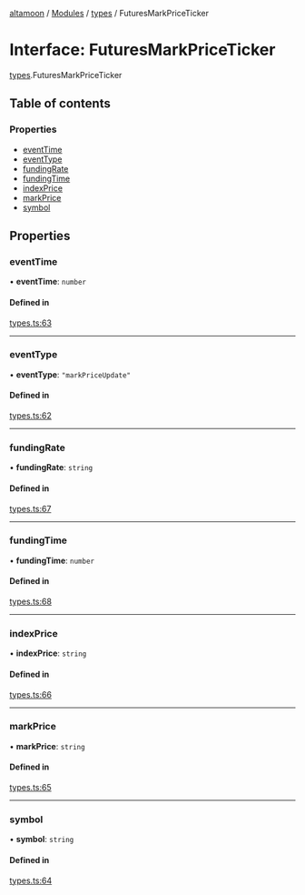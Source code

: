 [altamoon](../README.md) / [Modules](../modules.md) / [types](../modules/types.md) / FuturesMarkPriceTicker

# Interface: FuturesMarkPriceTicker

[types](../modules/types.md).FuturesMarkPriceTicker

## Table of contents

### Properties

- [eventTime](types.FuturesMarkPriceTicker.md#eventtime)
- [eventType](types.FuturesMarkPriceTicker.md#eventtype)
- [fundingRate](types.FuturesMarkPriceTicker.md#fundingrate)
- [fundingTime](types.FuturesMarkPriceTicker.md#fundingtime)
- [indexPrice](types.FuturesMarkPriceTicker.md#indexprice)
- [markPrice](types.FuturesMarkPriceTicker.md#markprice)
- [symbol](types.FuturesMarkPriceTicker.md#symbol)

## Properties

### eventTime

• **eventTime**: `number`

#### Defined in

[types.ts:63](https://github.com/Altamoon/altamoon/blob/198a6cd/app/api/types.ts#L63)

___

### eventType

• **eventType**: ``"markPriceUpdate"``

#### Defined in

[types.ts:62](https://github.com/Altamoon/altamoon/blob/198a6cd/app/api/types.ts#L62)

___

### fundingRate

• **fundingRate**: `string`

#### Defined in

[types.ts:67](https://github.com/Altamoon/altamoon/blob/198a6cd/app/api/types.ts#L67)

___

### fundingTime

• **fundingTime**: `number`

#### Defined in

[types.ts:68](https://github.com/Altamoon/altamoon/blob/198a6cd/app/api/types.ts#L68)

___

### indexPrice

• **indexPrice**: `string`

#### Defined in

[types.ts:66](https://github.com/Altamoon/altamoon/blob/198a6cd/app/api/types.ts#L66)

___

### markPrice

• **markPrice**: `string`

#### Defined in

[types.ts:65](https://github.com/Altamoon/altamoon/blob/198a6cd/app/api/types.ts#L65)

___

### symbol

• **symbol**: `string`

#### Defined in

[types.ts:64](https://github.com/Altamoon/altamoon/blob/198a6cd/app/api/types.ts#L64)
